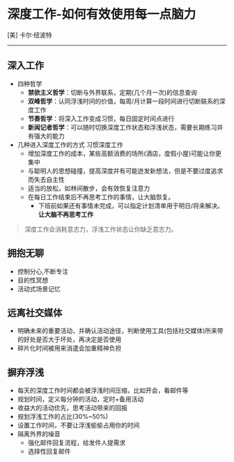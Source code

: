 # 深度工作-如何有效使用每一点脑力
[美] 卡尔·纽波特

---

## 深入工作
- 四种哲学
  - **禁欲主义哲学**：切断与外界联系，定期(几个月一次)的信息查询
  - **双峰哲学**：认同浮浅时间的价值，每周/月计算一段时间进行切断联系的深度工作 
  - **节奏哲学**：将深入工作变成习惯，每日固定时间点进行
  - **新闻记者哲学**：可以随时切换深度工作状态和浮浅状态，需要长期练习并有强大的能力
- 几种进入深度工作的方式
  习惯深度工作
  - 增加深度工作的成本，某些高额消费的场所(酒店，度假小屋)可能让你更集中
  - 与聪明人的思想碰撞，提高深度并有可能迸发新想法，但是不要过度追求而失去自主性
  - 适当的放松，如林间散步，会有效恢复注意力
  - 在每日工作结束后不再思考工作的事情，让大脑恢复。
    - 下班前如果还有事情未完成，可以指定计划清单用于明日/将来解决。**让大脑不再思考工作**
> 深度工作会消耗意志力，浮浅工作状态让你缺乏意志力。

## 拥抱无聊
- 控制分心,不断专注
- 目的性冥想
- 活动式场景记忆

## 远离社交媒体
- 明确未来的重要活动，并确认活动途径，判断使用工具(包括社交媒体)所来带的好处是否大于坏处，再决定是否使用
- 碎片化时间被用来消遣会加重精神负担

## 摒弃浮浅
- 每天的深度工作时间都会被浮浅时间压缩，比如开会，看邮件等
- 规划时间，定义每分钟的活动，定时+备用活动
- 收益大的活动优先，思考活动带来的回报
- 规划浮浅工作的占比(30%~50%)
- 设置工作时间，不要让浮浅偷偷占用你的时间
- 隔离外界的噪音
  - 强化邮件回复流程，给发件人提需求
  - 选择性回复邮件